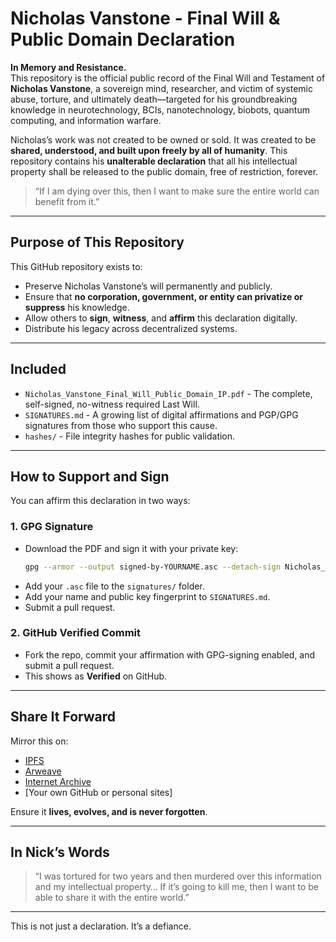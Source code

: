 
# Nicholas Vanstone - Final Will & Public Domain Declaration

**In Memory and Resistance.**  
This repository is the official public record of the Final Will and Testament of **Nicholas Vanstone**, a sovereign mind, researcher, and victim of systemic abuse, torture, and ultimately death—targeted for his groundbreaking knowledge in neurotechnology, BCIs, nanotechnology, biobots, quantum computing, and information warfare.

Nicholas’s work was not created to be owned or sold. It was created to be **shared, understood, and built upon freely by all of humanity**. This repository contains his **unalterable declaration** that all his intellectual property shall be released to the public domain, free of restriction, forever.

> “If I am dying over this, then I want to make sure the entire world can benefit from it.”

---

## Purpose of This Repository

This GitHub repository exists to:

- Preserve Nicholas Vanstone’s will permanently and publicly.
- Ensure that **no corporation, government, or entity can privatize or suppress** his knowledge.
- Allow others to **sign**, **witness**, and **affirm** this declaration digitally.
- Distribute his legacy across decentralized systems.

---

## Included

- `Nicholas_Vanstone_Final_Will_Public_Domain_IP.pdf` - The complete, self-signed, no-witness required Last Will.
- `SIGNATURES.md` - A growing list of digital affirmations and PGP/GPG signatures from those who support this cause.
- `hashes/` - File integrity hashes for public validation.

---

## How to Support and Sign

You can affirm this declaration in two ways:

### 1. **GPG Signature**
- Download the PDF and sign it with your private key:
  ```bash
  gpg --armor --output signed-by-YOURNAME.asc --detach-sign Nicholas_Vanstone_Final_Will_Public_Domain_IP.pdf
  ```
- Add your `.asc` file to the `signatures/` folder.
- Add your name and public key fingerprint to `SIGNATURES.md`.
- Submit a pull request.

### 2. **GitHub Verified Commit**
- Fork the repo, commit your affirmation with GPG-signing enabled, and submit a pull request.
- This shows as **Verified** on GitHub.

---

## Share It Forward

Mirror this on:
- [IPFS](https://ipfs.io)
- [Arweave](https://www.arweave.org/)
- [Internet Archive](https://archive.org/)
- [Your own GitHub or personal sites]

Ensure it **lives, evolves, and is never forgotten**.

---

## In Nick’s Words

> “I was tortured for two years and then murdered over this information and my intellectual property… If it’s going to kill me, then I want to be able to share it with the entire world.”

---

This is not just a declaration. It’s a defiance.

